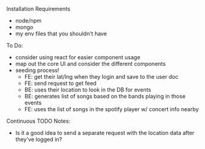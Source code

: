 Installation Requirements
- node/npm
- mongo
- my env files that you shouldn't have

To Do:
- consider using react for easier component usage
- map out the core UI and consider the different components
- seeding process!
  - FE: get their lat/lng when they login and save to the user doc
  - FE: send request to get feed
  - BE: uses their location to look in the DB for events
  - BE: generates list of songs based on the bands playing in those events
  - FE: uses the list of songs in the spotify player w/ concert info nearby



Continuous TODO Notes:
- Is it a good idea to send a separate request with the location data after they've logged in?
